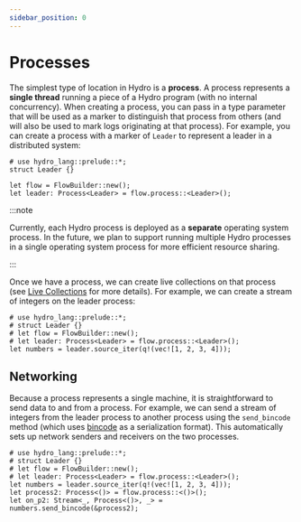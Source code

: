 ```yaml
---
sidebar_position: 0
---
```


# Processes
The simplest type of location in Hydro is a **process**. A process represents a **single thread** running a piece of a Hydro program (with no internal concurrency). When creating a process, you can pass in a type parameter that will be used as a marker to distinguish that process from others (and will also be used to mark logs originating at that process). For example, you can create a process with a marker of `Leader` to represent a leader in a distributed system:

```rust,no_run
# use hydro_lang::prelude::*;
struct Leader {}

let flow = FlowBuilder::new();
let leader: Process<Leader> = flow.process::<Leader>();
```

:::note

Currently, each Hydro process is deployed as a **separate** operating system process. In the future, we plan to support running multiple Hydro processes in a single operating system process for more efficient resource sharing.

:::

Once we have a process, we can create live collections on that process (see [Live Collections](../live-collections/) for more details). For example, we can create a stream of integers on the leader process:

```rust,no_run
# use hydro_lang::prelude::*;
# struct Leader {}
# let flow = FlowBuilder::new();
# let leader: Process<Leader> = flow.process::<Leader>();
let numbers = leader.source_iter(q!(vec![1, 2, 3, 4]));
```

## Networking
Because a process represents a single machine, it is straightforward to send data to and from a process. For example, we can send a stream of integers from the leader process to another process using the `send_bincode` method (which uses [bincode](https://docs.rs/bincode/latest/bincode/) as a serialization format). This automatically sets up network senders and receivers on the two processes.

```rust,no_run
# use hydro_lang::prelude::*;
# struct Leader {}
# let flow = FlowBuilder::new();
# let leader: Process<Leader> = flow.process::<Leader>();
let numbers = leader.source_iter(q!(vec![1, 2, 3, 4]));
let process2: Process<()> = flow.process::<()>();
let on_p2: Stream<_, Process<()>, _> = numbers.send_bincode(&process2);
```
